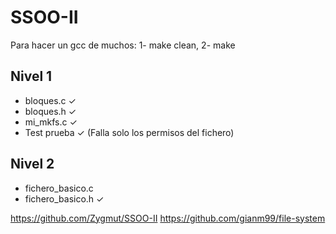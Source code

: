 # SSOO-II
Para hacer un gcc de muchos: 1- make clean, 2- make
## Nivel 1
- bloques.c ✓
- bloques.h ✓
- mi_mkfs.c ✓
- Test prueba ✓ (Falla solo los permisos del fichero)
## Nivel 2
- fichero_basico.c
- fichero_basico.h ✓

https://github.com/Zygmut/SSOO-II
https://github.com/gianm99/file-system
